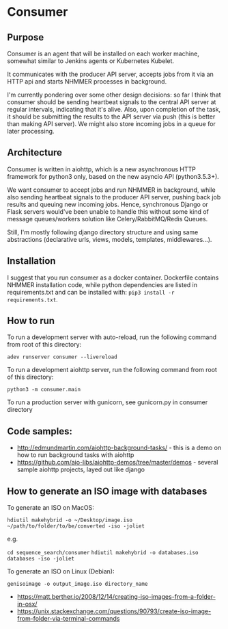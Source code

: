 # Consumer

## Purpose

Consumer is an agent that will be installed on each worker machine, somewhat similar to Jenkins agents or Kubernetes
Kubelet.

It communicates with the producer API server, accepts jobs from it via an HTTP api and starts NHMMER processes
in background.

I'm currently pondering over some other design decisions: so far I think that consumer should be sending heartbeat
signals to the central API server at regular intervals, indicating that it's alive. Also, upon completion of the task,
it should be submitting the results to the API server via push (this is better than making API server). We might also
store incoming jobs in a queue for later processing.

## Architecture

Consumer is written in aiohttp, which is a new asynchronous HTTP framework for python3 only, based on the new asyncio
API (python3.5.3+).

We want consumer to accept jobs and run NHMMER in background, while also sending heartbeat signals to the producer
API server, pushing back job results and queuing new incoming jobs. Hence, synchronous Django or Flask servers would've
been unable to handle this without some kind of message queues/workers solution like Celery/RabbitMQ/Redis Queues.

Still, I'm mostly following django directory structure and using same abstractions (declarative urls, views, models,
templates, middlewares...).

## Installation

I suggest that you run consumer as a docker container. Dockerfile contains NHMMER installation code, while python
dependencies are listed in requirements.txt and can be installed with: `pip3 install -r requirements.txt`.

## How to run

To run a development server with auto-reload, run the following command from root of this directory:

`adev runserver consumer --livereload`

To run a development aiohttp server, run the following command from root of this directory:

`python3 -m consumer.main`

To run a production server with gunicorn, see gunicorn.py in consumer directory

## Code samples:

 - http://edmundmartin.com/aiohttp-background-tasks/ - this is a demo on how to run background tasks with aiohttp
 - https://github.com/aio-libs/aiohttp-demos/tree/master/demos - several sample aiohttp projects, layed out like django

## How to generate an ISO image with databases

To generate an ISO on MacOS:

 `hdiutil makehybrid -o ~/Desktop/image.iso ~/path/to/folder/to/be/converted -iso -joliet`

e.g.

 `cd sequence_search/consumer`
 `hdiutil makehybrid -o databases.iso databases -iso -joliet`


To generate an ISO on Linux (Debian):

 `genisoimage -o output_image.iso directory_name`

 - https://matt.berther.io/2008/12/14/creating-iso-images-from-a-folder-in-osx/
 - https://unix.stackexchange.com/questions/90793/create-iso-image-from-folder-via-terminal-commands
